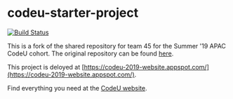# codeu-starter-project

[![Build Status](https://travis-ci.com/team-45-su-19/team-45-codeu.svg?branch=master)](https://travis-ci.com/team-45-su-19/team-45-codeu)

This is a fork of the shared repository for team 45 for the Summer '19 APAC CodeU cohort. The original repository can be found [here](https://github.com/team-45-su-19/team-45-codeu).

This project is deloyed at [https://codeu-2019-website.appspot.com/](https://codeu-2019-website.appspot.com/).

Find everything you need at the [CodeU website](https://sites.google.com/codeustudents.com/summer-2019/codeu-toolbox).

